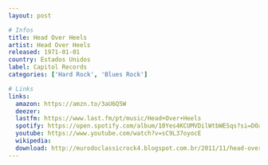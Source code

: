 ```yaml
---
layout: post

# Infos
title: Head Over Heels
artist: Head Over Heels
released: 1971-01-01
country: Estados Unidos
label: Capitol Records
categories: ['Hard Rock', 'Blues Rock']

# Links
links:
  amazon: https://amzn.to/3aU6Q5W
  deezer:
  lastfm: https://www.last.fm/pt/music/Head+Over+Heels
  spotify: https://open.spotify.com/album/10Yes4KCUMVDilWtbWESqs?si=DOa8YHSoQJeLX6uvrXuvYw
  youtube: https://www.youtube.com/watch?v=sC9L37oyocE
  wikipedia:
  download: http://murodoclassicrock4.blogspot.com.br/2011/11/head-over-heels-1971.html
---
```

